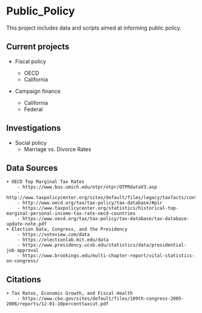 
# Public_Policy

This project includes data and scripts aimed at informing public policy.

## Current projects

* Fiscal policy
	+ OECD
	+ California

* Campaign finance
	+ California
	+ Federal

## Investigations

* Social policy
	+ Marriage vs. Divorce Rates

## Data Sources

	+ OECD Top Marginal Tax Rates
		- https://www.bus.umich.edu/otpr/otpr/OTPRdataV3.asp
		- http://www.taxpolicycenter.org/sites/default/files/legacy/taxfacts/content/PDF/oecd_historical_toprate.pdf
		- http://www.oecd.org/tax/tax-policy/tax-database/#pir
		- https://www.taxpolicycenter.org/statistics/historical-top-marginal-personal-income-tax-rate-oecd-countries
		- https://www.oecd.org/tax/tax-policy/tax-database/tax-database-update-note.pdf
	+ Election Data, Congress, and the Presidency
		- https://voteview.com/data
		- https://electionlab.mit.edu/data
		- https://www.presidency.ucsb.edu/statistics/data/presidential-job-approval
		- https://www.brookings.edu/multi-chapter-report/vital-statistics-on-congress/

## Citations
	+ Tax Rates, Economic Growth, and Fiscal Health
		- https://www.cbo.gov/sites/default/files/109th-congress-2005-2006/reports/12-01-10percenttaxcut.pdf
